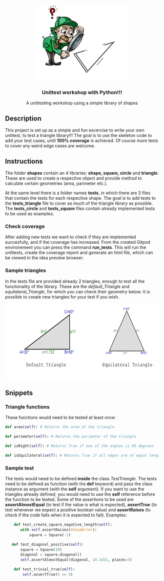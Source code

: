 <br />
<div align="center">
  <a>
    <img src="images/triangle.jpg" alt="Logo" width="300" height="250">
  </a>

  <h3 align="center">Unittest workshop with Python!!!</h3>

  <p align="center">
    A unittesting workshop using a simple library of shapes
    <br />
  </p>
</div>

## Description

This project is set up as a simple and fun excercise to write your own unittest, to test a triangle library!!! The goal is to use the skeleton code to add your test cases, until **100% coverage** is achieved. Of course more tests to cover any weird edge cases are welcome.

## Instructions
The folder **shapes** contain an 4 libraries: **shape, square, circle** and **triangle**. These are used to create a respective object and provide method to calculate certain geometries (area, parimeter etc.).

At the same level there is a folder names **tests**, in which there are 3 files that contain the tests for each respective shape. The goal is to add tests to the **tests_triangle** file to cover as much of the triangle library as possible. The **tests_circle** and **tests_square** files contain already implemented tests to be used as examples.

### Check coverage
After adding new tests we want to check if they are implemented succesfully, and if the coverage has increased. From the created Gitpod environement you can press the command **run_tests**. This will run the unittests, create the coverage report and generate an html file, which can be viewed in the idea preview browser.

### Sample triangles
In the tests file are provided already 2 triangles, enough to test all the functionality of the library. These are the *default_Triangle* and *equilateral_Triangle*, for which you can check their geometry below. It is possible to create new triangles for your test if you wish.
<div align="center">
  <a>
    <img src="images/sample_triangles.png" alt="sample triangles" align="center"  width="625" height="250">
  </a>
</div>
  
## Snippets
### Triangle functions
These functions would need to be tested at least once:

  ```py
  def area(self): # Returns the area of the triangle
  ```
  ```py
  def perimeter(self): # Returns the perimeter of the triangle
  ```
  ```py
  def isRight(self): # Returns True if one of the angles is 90 degrees
  ```
  ```py
  def isEquilateral(self): # Returns True if all edges are of equal length
  ```
   
### Sample test
The tests would need to be defined **inside** the class _TestTriangle_. The tests need to be defined as function (with the **def**
 keyword) and pass the class instance as argument (with the **self** argument). If you want to use the triangles already defined, you would need to use the **self** reference before the function to be tested. Some of the assertions to be used are **assertAlmostEqual** (to test if the value is what is expected), **assertTrue** (to test whenever we expect a positive boolean value) and **assertRaises** (to check if the code fails when it is expected to fail). Examples:
 ```py
     def test_create_square_negative_length(self):
        with self.assertRaises(ValueError):
            square = Square(-1)
 ```
 ```py
    def test_diagonal_positive(self):
        square = Square(10)
        diagonal = square.diagonal()
        self.assertAlmostEqual(diagonal, 14.1421, places=3)
 ```
 ```py
     def test_trivial_true(self):
         self.assertTrue(5 == 5)
 ```

